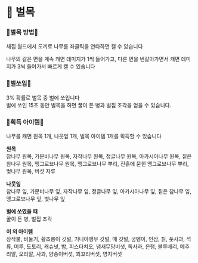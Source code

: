 # 🌲 벌목

### 🍃**벌목 방법**🍃

채집 월드에서 도끼로 나무를 좌클릭을 연타하면 캘 수 있습니다

나무의 같은 면을 계속 캐면 데미지가 1씩 들어가고, 다른 면을 번갈아가면서 캐면 데미지가 3씩 들어가서 빠르게 캘 수 있습니다



### 🐝**벌쏘임**🐝

3% 확률로 벌목 중 벌에 쏘입니다\
벌에 쏘인 15초 동안 벌목을 하면 꿀이 든 병과 벌집 조각을 얻을 수 있습니다.



### 🎁**획득 아이템**🎁

나무를 캐면 원목 1개, 나뭇잎 1개, 벌목 아이템 1개를 획득할 수 있습니다

**원목**\
참나무 원목, 가문비나무 원목, 자작나무 원목, 정글나무 원목, 아카시아나무 원목, 짙은 참나무 원목, 맹그로브나무 원목, 맹그로브나무 뿌리, 진흙에 묻힌 맹그로브나무 뿌리, 벚나무 원목, 버섯 자루

**나뭇잎**\
참나무 잎, 가문비나무 잎, 자작나무 잎, 정글나무 잎, 아카시아나무 잎, 짙은 참나무 잎, 맹그로브나무 잎, 벚나무 잎

**벌에 쏘였을 때**\
꿀이 든 병, 벌집 조각

**이 외 아이템**\
장작불, 비둘기, 황조롱이 깃털, 기니아앵무 깃털, 매 깃털, 굼벵이, 인삼, 칡, 풋사과, 석류, 머루, 도토리, 캐슈넛, 밤, 피스타치오, 냄새무당버섯, 독사과, 은행, 블루베리, 메추리알, 오리알, 사과, 양송이버섯, 꾀꼬리버섯, 영지버섯
